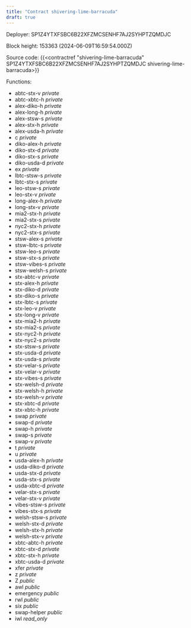 ```yaml
---
title: "Contract shivering-lime-barracuda"
draft: true
---
```

Deployer: SP1Z4YTXFSBC6B22XFZMCSENHF7AJ2SYHPTZQMDJC


 



Block height: 153363 (2024-06-09T16:59:54.000Z)

Source code: {{<contractref "shivering-lime-barracuda" SP1Z4YTXFSBC6B22XFZMCSENHF7AJ2SYHPTZQMDJC shivering-lime-barracuda>}}

Functions:

* abtc-stx-v _private_
* abtc-xbtc-h _private_
* alex-diko-h _private_
* alex-long-h _private_
* alex-stsw-s _private_
* alex-stx-h _private_
* alex-usda-h _private_
* c _private_
* diko-alex-h _private_
* diko-stx-d _private_
* diko-stx-s _private_
* diko-usda-d _private_
* ex _private_
* lbtc-stsw-s _private_
* lbtc-stx-s _private_
* leo-stsw-s _private_
* leo-stx-v _private_
* long-alex-h _private_
* long-stx-v _private_
* mia2-stx-h _private_
* mia2-stx-s _private_
* nyc2-stx-h _private_
* nyc2-stx-s _private_
* stsw-alex-s _private_
* stsw-lbtc-s _private_
* stsw-leo-s _private_
* stsw-stx-s _private_
* stsw-vibes-s _private_
* stsw-welsh-s _private_
* stx-abtc-v _private_
* stx-alex-h _private_
* stx-diko-d _private_
* stx-diko-s _private_
* stx-lbtc-s _private_
* stx-leo-v _private_
* stx-long-v _private_
* stx-mia2-h _private_
* stx-mia2-s _private_
* stx-nyc2-h _private_
* stx-nyc2-s _private_
* stx-stsw-s _private_
* stx-usda-d _private_
* stx-usda-s _private_
* stx-velar-s _private_
* stx-velar-v _private_
* stx-vibes-s _private_
* stx-welsh-d _private_
* stx-welsh-h _private_
* stx-welsh-v _private_
* stx-xbtc-d _private_
* stx-xbtc-h _private_
* swap _private_
* swap-d _private_
* swap-h _private_
* swap-s _private_
* swap-v _private_
* t _private_
* u _private_
* usda-alex-h _private_
* usda-diko-d _private_
* usda-stx-d _private_
* usda-stx-s _private_
* usda-xbtc-d _private_
* velar-stx-s _private_
* velar-stx-v _private_
* vibes-stsw-s _private_
* vibes-stx-s _private_
* welsh-stsw-s _private_
* welsh-stx-d _private_
* welsh-stx-h _private_
* welsh-stx-v _private_
* xbtc-abtc-h _private_
* xbtc-stx-d _private_
* xbtc-stx-h _private_
* xbtc-usda-d _private_
* xfer _private_
* z _private_
* Z _public_
* awl _public_
* emergency _public_
* rwl _public_
* six _public_
* swap-helper _public_
* iwl _read_only_
